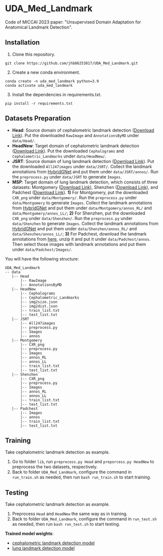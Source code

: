# UDA_Med_Landmark

Code of MICCAI 2023 paper: "Unsupervised Domain Adaptation for Anatomical Landmark Detection".

## Installation
1. Clone this repository.
```Shell
git clone https://github.com/jhb86253817/UDA_Med_Landmark.git
```
2. Create a new conda environment.
```Shell
conda create -n uda_med_landmark python=3.9
conda activate uda_med_landmark
```
3. Install the dependencies in requirements.txt.
```Shell
pip install -r requirements.txt
```
## Datasets Preparation
* **Head**: Source domain of cephalometric landmark detection ([Download Link](https://figshare.com/s/37ec464af8e81ae6ebbf?file=5466590)). Put the downloaded `RawImage` and `AnnotationsByMD` under `data/Head/`.
* **HeadNew**: Target domain of cephalometric landmark detection ([Download Link](http://vision.seecs.edu.pk/CEPHA29/)). Put the downloaded `Cephalograms` and `Cephalometric_Landmarks` under `data/HeadNew/`.
* **JSRT**: Source domain of lung landmark detection ([Download Link](http://db.jsrt.or.jp/eng.php)). Put the downloaded `All247images` under `data/JSRT/`. Collect the landmark annotations from [HybridGNet](https://github.com/ngaggion/HybridGNet/tree/main) and put them under `data/JSRT/annos/`. Run the `preprocess.py` under `data/JSRT` to generate `Images`. 
* **MSP**: Target domain of lung landmark detection, which consists of three datasets: Montgomery ([Download Link](https://lhncbc.nlm.nih.gov/LHC-publications/pubs/TuberculosisChestXrayImageDataSets.html)), Shenzhen ([Download Link](https://lhncbc.nlm.nih.gov/LHC-publications/pubs/TuberculosisChestXrayImageDataSets.html)), and Padchest ([Download Link](https://bimcv.cipf.es/bimcv-projects/padchest/)). **1)** For Montgomery, put the downloaded `CXR_png` under `data/Montgomery/`. Run the `preprocess.py` under `data/Montgomery` to generate `Images`. Collect the landmark annotations from [HybridGNet](https://github.com/ngaggion/HybridGNet/tree/main) and put them under `data/Montgomery/annos_RL/` and `data/Montgomery/annos_LL/`; **2)** For Shenzhen, put the downloaded `CXR_png` under `data/Shenzhen/`. Run the `preprocess.py` under `data/Shenzhen` to generate `Images`. Collect the landmark annotations from [HybridGNet](https://github.com/ngaggion/HybridGNet/tree/main) and put them under `data/Shenzhen/annos_RL/` and `data/Shenzhen/annos_LL/`; **3)** For Padchest, download the landmark annotations from [here](https://drive.google.com/file/d/15qdzekQfj4zgkVgfi_x1WlKAq2wITl8i/view?usp=drive_link), unzip it and put it under `data/Padchest/annos`. Then select those images with landmark annotations and put them under `data/Padchest/Images/`.

You will have the following structure:
````
UDA_Med_Landmark
-- data
   |-- Head
       |-- RawImage
       |-- AnnotationsByMD
   |-- HeadNew
       |-- Cephalograms
       |-- Cephalometric_Landmarks
       |-- img2size.json
       |-- img2dist.json
       |-- train_list.txt
       |-- test_list.txt
   |-- JSRT
       |-- All247images
       |-- preprocess.py
       |-- Images
       |-- annos
   |-- Montgomery
       |-- CXR_png
       |-- preprocess.py
       |-- Images
       |-- annos_RL
       |-- annos_LL
       |-- train_list.txt
       |-- test_list.txt
   |-- Shenzhen
       |-- CXR_png
       |-- preprocess.py
       |-- Images
       |-- annos_RL
       |-- annos_LL
       |-- train_list.txt
       |-- test_list.txt
   |-- Padchest
       |-- Images
       |-- annos
       |-- train_list.txt
       |-- test_list.txt
````

## Training
Take cephalometric landmark detection as example.
1. Go to folder `lib`, run `preprocess.py Head` and `preporcess.py HeadNew` to preprocess the two datasets, respectively.
2. Back to folder `UDA_Med_Landmark`, configure the command in `run_train.sh` as needed, then run `bash run_train.sh` to start training.

## Testing
Take cephalometric landmark detection as example.
1. Preprocess `Head` and `HeadNew` the same way as in training.
2. Back to folder `UDA_Med_Landmark`, configure the command in `run_test.sh` as needed, then run `bash run_test.sh` to start testing.

**Trained model weights**:
* [cephalometric landmark detection model](https://drive.google.com/file/d/1wGgQgdpdvyINNN7hvT49TLFjuxruRdRR/view?usp=drive_link)
* [lung landmark detection model](https://drive.google.com/file/d/1vaHjNunUD6Uv4X4H7ve1huXDKRoUCQz2/view?usp=drive_link)
